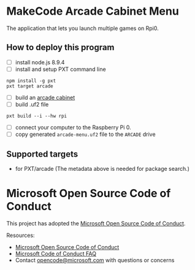 # MakeCode Arcade Cabinet Menu

The application that lets you launch multiple games on Rpi0.

## How to deploy this program

* [ ] install node.js 8.9.4
* [ ] install and setup PXT command line
```
npm install -g pxt
pxt target arcade
```
* [ ] build an [arcade cabinet](https://arcade.makecode.com/hardware/raspberry-pi)
* [ ] build .uf2 file
```
pxt build --i --hw rpi
```
* [ ] connect your computer to the Raspberry Pi 0.
* [ ] copy generated ``arcade-menu.uf2`` file to the ``ARCADE`` drive 

## Supported targets

* for PXT/arcade
(The metadata above is needed for package search.)

# Microsoft Open Source Code of Conduct

This project has adopted the [Microsoft Open Source Code of Conduct](https://opensource.microsoft.com/codeofconduct/).

Resources:

- [Microsoft Open Source Code of Conduct](https://opensource.microsoft.com/codeofconduct/)
- [Microsoft Code of Conduct FAQ](https://opensource.microsoft.com/codeofconduct/faq/)
- Contact [opencode@microsoft.com](mailto:opencode@microsoft.com) with questions or concerns
